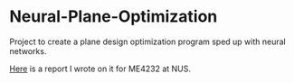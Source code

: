 # Neural-Plane-Optimization
Project to create a plane design optimization program sped up with neural networks. 

[Here](https://docs.google.com/document/d/1510aKuQENSdkYjMvaT-j7Y6kjX0kVbMs5NzeyEt8Suc/edit?usp=sharing) is a report I wrote on it for ME4232 at NUS.
